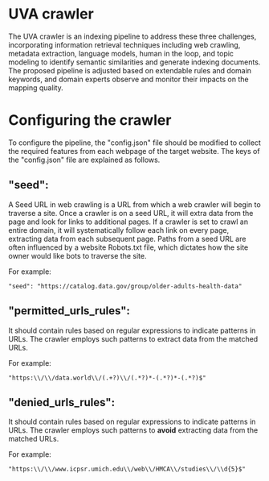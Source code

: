 # UVA crawler

The UVA crawler is an indexing pipeline to address these three challenges, incorporating information retrieval techniques including web crawling, metadata extraction, language models, human in the loop, and topic modeling to identify semantic similarities and generate indexing documents. The proposed pipeline is adjusted based on extendable rules and domain keywords, and domain experts observe and monitor their impacts on the mapping quality. 

# Configuring the crawler
To configure the pipeline, the "config.json" file should be modified to collect the required features from each webpage of the target website. The keys of the "config.json" file are explained as follows. 

## "seed": 
A Seed URL in web crawling is a URL from which a web crawler will begin to traverse a site. Once a crawler is on a seed URL, it will extra data from the page and look for links to additional pages. If a crawler is set to crawl an entire domain, it will systematically follow each link on every page, extracting data from each subsequent page. Paths from a seed URL are often influenced by a website Robots.txt file, which dictates how the site owner would like bots to traverse the site. 

For example: 

    "seed": "https://catalog.data.gov/group/older-adults-health-data"
    

## "permitted_urls_rules": 
It should contain rules based on regular expressions to indicate patterns in URLs. The crawler employs such patterns to extract data from the matched URLs.

For example: 

    "https:\\/\\/data.world\\/(.+?)\\/(.*?)*-(.*?)*-(.*?)$"

## "denied_urls_rules":
It should contain rules based on regular expressions to indicate patterns in URLs. The crawler employs such patterns to **avoid** extracting data from the matched URLs.

For example: 

    "https:\\/\\/www.icpsr.umich.edu\\/web\\/HMCA\\/studies\\/\\d{5}$"

